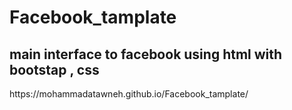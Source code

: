 # Facebook_tamplate

<h2> main interface to facebook using html with bootstap , css  </h2>
https://mohammadatawneh.github.io/Facebook_tamplate/

